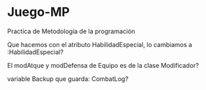 # Juego-MP
Practica de Metodología de la programación

Que hacemos con el atributo HabilidadEspecial, lo cambiamos a :HabilidadEspecial?

El modAtque y modDefensa de Equipo es de la clase Modificador?

variable Backup que guarda: CombatLog?

